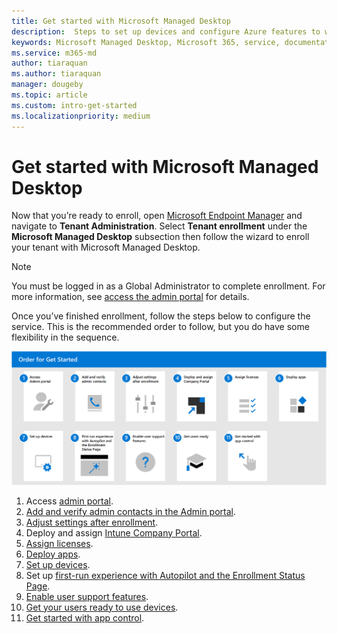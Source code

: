 ```yaml
---
title: Get started with Microsoft Managed Desktop 
description:  Steps to set up devices and configure Azure features to work with the service
keywords: Microsoft Managed Desktop, Microsoft 365, service, documentation
ms.service: m365-md
author: tiaraquan
ms.author: tiaraquan
manager: dougeby
ms.topic: article
ms.custom: intro-get-started
ms.localizationpriority: medium
---
```


# Get started with Microsoft Managed Desktop

Now that you’re ready to enroll, open [Microsoft Endpoint Manager](https://endpoint.microsoft.com/) and navigate to **Tenant Administration**. Select **Tenant enrollment** under the **Microsoft Managed Desktop** subsection then follow the wizard to enroll your tenant with Microsoft Managed Desktop.

> [!NOTE]
> You must be logged in as a Global Administrator to complete enrollment. For more information, see [access the admin portal](access-admin-portal.md) for details.

Once you’ve finished enrollment, follow the steps below to configure the service. This is the recommended order to follow, but you do have some flexibility in the sequence.

![Suggested sequence of steps to get started, listed in this article.](../../media/mmd-getstarted-sequence.png) 

1. Access [admin portal](access-admin-portal.md).
1. [Add and verify admin contacts in the Admin portal](add-admin-contacts.md).
1. [Adjust settings after enrollment](conditional-access.md).
1. Deploy and assign [Intune Company Portal](company-portal.md).
1. [Assign licenses](assign-licenses.md).
1. [Deploy apps](deploy-apps.md).
1. [Set up devices](set-up-devices.md).
1. Set up [first-run experience with Autopilot and the Enrollment Status Page](esp-first-run.md).
1. [Enable user support features](enable-support.md).
1. [Get your users ready to use devices](get-started-devices.md).
1. [Get started with app control](get-started-app-control.md).